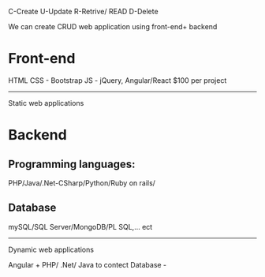 C-Create
U-Update
R-Retrive/ READ
D-Delete

We can create CRUD web application using front-end+ backend

# Front-end
HTML
CSS - Bootstrap
JS - jQuery, Angular/React $100 per project
_______________________
Static web applications


# Backend
## Programming languages:
PHP/Java/.Net-CSharp/Python/Ruby on rails/

## Database
mySQL/SQL Server/MongoDB/PL SQL,... ect
_____________________________
Dynamic web applications



Angular + PHP/ .Net/ Java to contect Database - 



